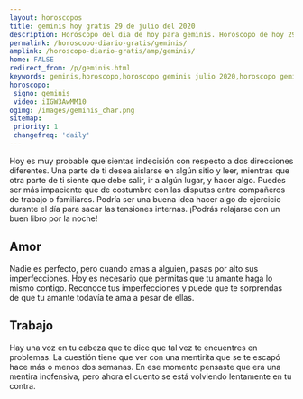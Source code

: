 ```yaml
---
layout: horoscopos
title: geminis hoy gratis 29 de julio del 2020 
description: Horóscopo del dia de hoy para geminis. Horoscopo de hoy 29 de julio del 2020. Las predicciones de amor, trabajo, vida personal gratis.
permalink: /horoscopo-diario-gratis/geminis/
amplink: /horoscopo-diario-gratis/amp/geminis/
home: FALSE
redirect_from: /p/geminis.html
keywords: geminis,horoscopo,horoscopo geminis julio 2020,horoscopo geminis hoy,tarot geminis julio 2020,horoscopo geminis,tarot geminis hoy,horoscopo de hoy,horoscopo diario,tarot del amor,horoscopo de hoy geminis,horoscopo diario del tarot, Horoscopo de hoy geminis 29 de julio del 2020,horóscopo del día,signos zodiacales 2020, el horoscopo de hoy
horoscopo:
 signo: geminis
 video: iIGW3AwMM10
ogimg: /images/geminis_char.png
sitemap:
 priority: 1
 changefreq: 'daily'
---
```



Hoy es muy probable que sientas indecisión con respecto a dos direcciones diferentes. Una parte de ti desea aislarse en algún sitio y leer, mientras que otra parte de ti siente que debe salir, ir a algún lugar, y hacer algo. Puedes ser más impaciente que de costumbre con las disputas entre compañeros de trabajo o familiares. Podría ser una buena idea hacer algo de ejercicio durante el día para sacar las tensiones internas. ¡Podrás relajarse con un buen libro por la noche!

## Amor

Nadie es perfecto, pero cuando amas a alguien, pasas por alto sus imperfecciones. Hoy es necesario que permitas que tu amante haga lo mismo contigo. Reconoce tus imperfecciones y puede que te sorprendas de que tu amante todavía te ama a pesar de ellas.

## Trabajo

Hay una voz en tu cabeza que te dice que tal vez te encuentres en problemas. La cuestión tiene que ver con una mentirita que se te escapó hace más o menos dos semanas. En ese momento pensaste que era una mentira inofensiva, pero ahora el cuento se está volviendo lentamente en tu contra.